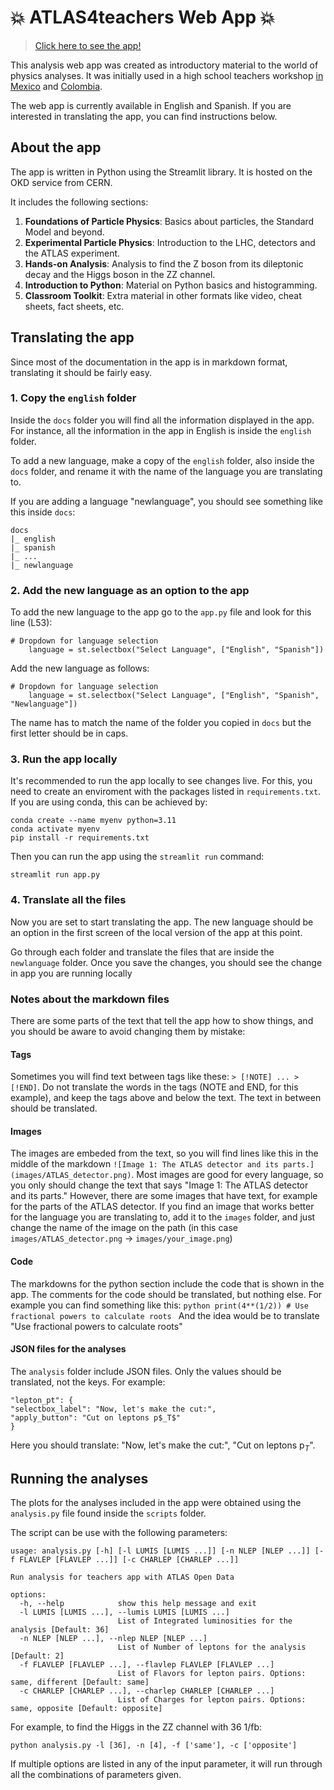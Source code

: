 # 💥 ATLAS4teachers Web App 💥
> [Click here to see the app!](https://atlas4teachers.app.cern.ch)

This analysis web app was created as introductory material to the world of physics analyses. It was initially used in a high school teachers workshop [in Mexico](https://indico.cern.ch/event/1466744/overview) and [Colombia](https://indico.cern.ch/event/1483118/overview).

The web app is currently available in English and Spanish. If you are interested in translating the app, you can find instructions below.

## About the app
The app is written in Python using the Streamlit library. It is hosted on the OKD service from CERN. 

It includes the following sections:
1. **Foundations of Particle Physics**: Basics about particles, the Standard Model and beyond.
2. **Experimental Particle Physics**: Introduction to the LHC, detectors and the ATLAS experiment.
3. **Hands-on Analysis**: Analysis to find the Z boson from its dileptonic decay and the Higgs boson in the ZZ channel.
4. **Introduction to Python**: Material on Python basics and histogramming.
5. **Classroom Toolkit**: Extra material in other formats like video, cheat sheets, fact sheets, etc.

## Translating the app
Since most of the documentation in the app is in markdown format, translating it should be fairly easy.

### 1. Copy the `english` folder
Inside the `docs` folder you will find all the information displayed in the app. For instance, all the information in the app in English is inside the `english` folder. 

To add a new language, make a copy of the `english` folder, also inside the `docs` folder, and rename it with the name of the language you are translating to.

If you are adding a language "newlanguage", you should see something like this inside `docs`:
```
docs
|_ english
|_ spanish
|_ ...
|_ newlanguage
```
### 2. Add the new language as an option to the app
To add the new language to the app go to the `app.py` file and look for this line (L53):
```
# Dropdown for language selection
    language = st.selectbox("Select Language", ["English", "Spanish"])
```
Add the new language as follows:
```
# Dropdown for language selection
    language = st.selectbox("Select Language", ["English", "Spanish", "Newlanguage"])
```
The name has to match the name of the folder you copied in `docs` but the first letter should be in caps.

### 3. Run the app locally
It's recommended to run the app locally to see changes live. For this, you need to create an enviroment with the packages listed in `requirements.txt`. If you are using conda, this can be achieved by:
```
conda create --name myenv python=3.11
conda activate myenv
pip install -r requirements.txt
```
Then you can run the app using the `streamlit run` command:
```
streamlit run app.py
```
### 4. Translate all the files
Now you are set to start translating the app. The new language should be an option in the first screen of the local version of the app at this point.

Go through each folder and translate the files that are inside the `newlanguage` folder. Once you save the changes, you should see the change in app you are running locally

### Notes about the markdown files
There are some parts of the text that tell the app how to show things, and you should be aware to avoid changing them by mistake:
#### Tags
Sometimes you will find text between tags like these: ```> [!NOTE] ... > [!END]```. Do not translate the words in the tags (NOTE and END, for this example), and keep the tags above and below the text. The text in between should be translated.
#### Images
The images are embeded from the text, so you will find lines like this in the middle of the markdown `![Image 1: The ATLAS detector and its parts.](images/ATLAS_detector.png)`. Most images are good for every language, so you only should change the text that says "Image 1: The ATLAS detector and its parts." However, there are some images that have text, for example for the parts of the ATLAS detector. If you find an image that works better for the language you are translating to, add it to the `images` folder, and just change the name of the image on the path (in this case `images/ATLAS_detector.png` -> `images/your_image.png`)
#### Code 
The markdowns for the python section include the code that is shown in the app. The comments for the code should be translated, but nothing else. For example you can find something like this:
    ```python
    print(4**(1/2)) # Use fractional powers to calculate roots
    ```
    And the idea would be to translate "Use fractional powers to calculate roots"
#### JSON files for the analyses
The `analysis` folder include JSON files. Only the values should be translated, not the keys. For example:
```
"lepton_pt": {
"selectbox_label": "Now, let's make the cut:",
"apply_button": "Cut on leptons p$_T$"
}
```
Here you should translate: "Now, let's make the cut:", "Cut on leptons p$_T$".

## Running the analyses
The plots for the analyses included in the app were obtained using the `analysis.py` file found inside the `scripts` folder. 

The script can be use with the following parameters:
```
usage: analysis.py [-h] [-l LUMIS [LUMIS ...]] [-n NLEP [NLEP ...]] [-f FLAVLEP [FLAVLEP ...]] [-c CHARLEP [CHARLEP ...]]

Run analysis for teachers app with ATLAS Open Data

options:
  -h, --help            show this help message and exit
  -l LUMIS [LUMIS ...], --lumis LUMIS [LUMIS ...]
                        List of Integrated luminosities for the analysis [Default: 36]
  -n NLEP [NLEP ...], --nlep NLEP [NLEP ...]
                        List of Number of leptons for the analysis [Default: 2]
  -f FLAVLEP [FLAVLEP ...], --flavlep FLAVLEP [FLAVLEP ...]
                        List of Flavors for lepton pairs. Options: same, different [Default: same]
  -c CHARLEP [CHARLEP ...], --charlep CHARLEP [CHARLEP ...]
                        List of Charges for lepton pairs. Options: same, opposite [Default: opposite]
```
For example, to find the Higgs in the ZZ channel with 36 1/fb:
```
python analysis.py -l [36], -n [4], -f ['same'], -c ['opposite']
```
If multiple options are listed in any of the input parameter, it will run through all the combinations of parameters given. 